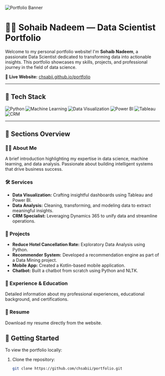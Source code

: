 ![Portfolio Banner](https://your-image-hosting.com/banner.png)

# 👨‍💻 Sohaib Nadeem — Data Scientist Portfolio

Welcome to my personal portfolio website! I'm **Sohaib Nadeem**, a passionate Data Scientist dedicated to transforming data into actionable insights. This portfolio showcases my skills, projects, and professional journey in the field of data science.

🔗 **Live Website:** [chsabii.github.io/portfolio](https://chsabii.github.io/portfolio/)

---

## 🧰 Tech Stack

![Python](https://img.shields.io/badge/Python-3776AB?style=for-the-badge&logo=python&logoColor=white)
![Machine Learning](https://img.shields.io/badge/Machine%20Learning-FF6F00?style=for-the-badge)
![Data Visualization](https://img.shields.io/badge/Data%20Visualization-4CAF50?style=for-the-badge)
![Power BI](https://img.shields.io/badge/Power%20BI-F2C811?style=for-the-badge&logo=powerbi&logoColor=black)
![Tableau](https://img.shields.io/badge/Tableau-E97627?style=for-the-badge&logo=tableau&logoColor=white)
![CRM](https://img.shields.io/badge/CRM-Dynamics%20365-0078D4?style=for-the-badge)

---

## 📂 Sections Overview

### 🧑‍💼 About Me
A brief introduction highlighting my expertise in data science, machine learning, and data analysis. Passionate about building intelligent systems that drive business success.

### 🛠️ Services
- **Data Visualization:** Crafting insightful dashboards using Tableau and Power BI.
- **Data Analysis:** Cleaning, transforming, and modeling data to extract meaningful insights.
- **CRM Specialist:** Leveraging Dynamics 365 to unify data and streamline operations.

### 💼 Projects
- **Reduce Hotel Cancellation Rate:** Exploratory Data Analysis using Python.
- **Recommender System:** Developed a recommendation engine as part of a Data Mining project.
- **Mobile App:** Created a Kotlin-based mobile application.
- **Chatbot:** Built a chatbot from scratch using Python and NLTK.

### 📜 Experience & Education
Detailed information about my professional experiences, educational background, and certifications.

### 📄 Resume
Download my resume directly from the website.

## 🚀 Getting Started

To view the portfolio locally:

1. Clone the repository:
   ```bash
   git clone https://github.com/chsabii/portfolio.git
